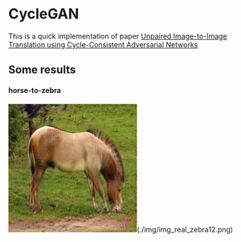# CycleGAN
This is a quick implementation of paper [Unpaired Image-to-Image Translation
using Cycle-Consistent Adversarial Networks](https://arxiv.org/pdf/1703.10593.pdf)


## Some results
#### horse-to-zebra

![plot](./img/img_fake_horse12.png)(./img/img_real_zebra12.png)
